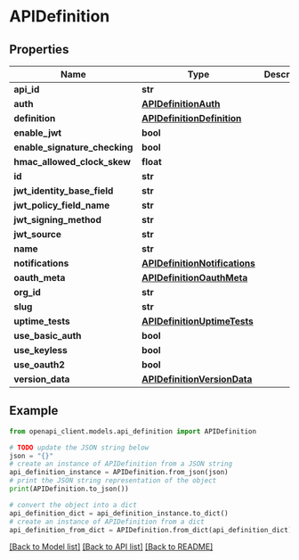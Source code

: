 # APIDefinition


## Properties

Name | Type | Description | Notes
------------ | ------------- | ------------- | -------------
**api_id** | **str** |  | [optional] 
**auth** | [**APIDefinitionAuth**](APIDefinitionAuth.md) |  | [optional] 
**definition** | [**APIDefinitionDefinition**](APIDefinitionDefinition.md) |  | [optional] 
**enable_jwt** | **bool** |  | [optional] 
**enable_signature_checking** | **bool** |  | [optional] 
**hmac_allowed_clock_skew** | **float** |  | [optional] 
**id** | **str** |  | [optional] 
**jwt_identity_base_field** | **str** |  | [optional] 
**jwt_policy_field_name** | **str** |  | [optional] 
**jwt_signing_method** | **str** |  | [optional] 
**jwt_source** | **str** |  | [optional] 
**name** | **str** |  | [optional] 
**notifications** | [**APIDefinitionNotifications**](APIDefinitionNotifications.md) |  | [optional] 
**oauth_meta** | [**APIDefinitionOauthMeta**](APIDefinitionOauthMeta.md) |  | [optional] 
**org_id** | **str** |  | [optional] 
**slug** | **str** |  | [optional] 
**uptime_tests** | [**APIDefinitionUptimeTests**](APIDefinitionUptimeTests.md) |  | [optional] 
**use_basic_auth** | **bool** |  | [optional] 
**use_keyless** | **bool** |  | [optional] 
**use_oauth2** | **bool** |  | [optional] 
**version_data** | [**APIDefinitionVersionData**](APIDefinitionVersionData.md) |  | [optional] 

## Example

```python
from openapi_client.models.api_definition import APIDefinition

# TODO update the JSON string below
json = "{}"
# create an instance of APIDefinition from a JSON string
api_definition_instance = APIDefinition.from_json(json)
# print the JSON string representation of the object
print(APIDefinition.to_json())

# convert the object into a dict
api_definition_dict = api_definition_instance.to_dict()
# create an instance of APIDefinition from a dict
api_definition_from_dict = APIDefinition.from_dict(api_definition_dict)
```
[[Back to Model list]](../README.md#documentation-for-models) [[Back to API list]](../README.md#documentation-for-api-endpoints) [[Back to README]](../README.md)


